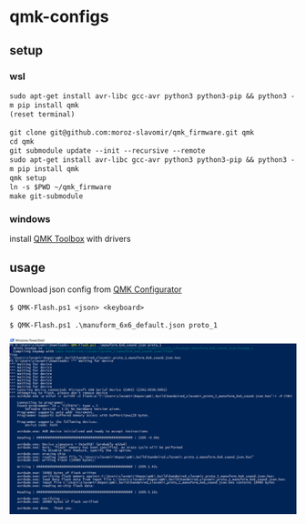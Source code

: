# qmk-configs

## setup

### wsl
```
sudo apt-get install avr-libc gcc-avr python3 python3-pip && python3 -m pip install qmk
(reset terminal)

git clone git@github.com:moroz-slavomir/qmk_firmware.git qmk
cd qmk
git submodule update --init --recursive --remote
sudo apt-get install avr-libc gcc-avr python3 python3-pip && python3 -m pip install qmk
qmk setup
ln -s $PWD ~/qmk_firmware
make git-submodule
```

### windows
install [QMK Toolbox](https://github.com/qmk/qmk_toolbox/releases) with drivers

## usage
Download json config from [QMK Configurator](https://config.qmk.fm/#/handwired/dactyl_manuform/6x6/LAYOUT_6x6)

`$ QMK-Flash.ps1 <json> <keyboard>`

`$ QMK-Flash.ps1 .\manuform_6x6_default.json proto_1`

![Sample](https://github.com/moroz-slavomir/qmk-configs/raw/master/Sample.PNG)
